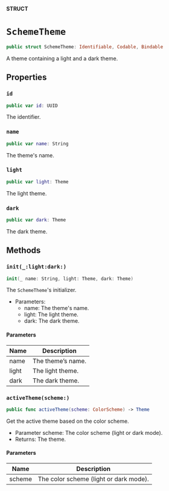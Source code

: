 **STRUCT**

# `SchemeTheme`

```swift
public struct SchemeTheme: Identifiable, Codable, Bindable
```

A theme containing a light and a dark theme.

## Properties
### `id`

```swift
public var id: UUID
```

The identifier.

### `name`

```swift
public var name: String
```

The theme's name.

### `light`

```swift
public var light: Theme
```

The light theme.

### `dark`

```swift
public var dark: Theme
```

The dark theme.

## Methods
### `init(_:light:dark:)`

```swift
init(_ name: String, light: Theme, dark: Theme)
```

The ``SchemeTheme``'s initializer.
- Parameters:
  - name: The theme's name.
  - light: The light theme.
  - dark: The dark theme.

#### Parameters

| Name | Description |
| ---- | ----------- |
| name | The theme’s name. |
| light | The light theme. |
| dark | The dark theme. |

### `activeTheme(scheme:)`

```swift
public func activeTheme(scheme: ColorScheme) -> Theme
```

Get the active theme based on the color scheme.
- Parameter scheme: The color scheme (light or dark mode).
- Returns: The theme.

#### Parameters

| Name | Description |
| ---- | ----------- |
| scheme | The color scheme (light or dark mode). |